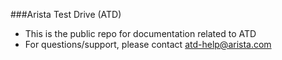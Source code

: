 ###Arista Test Drive (ATD)

- This is the public repo for documentation related to ATD
- For questions/support, please contact atd-help@arista.com
